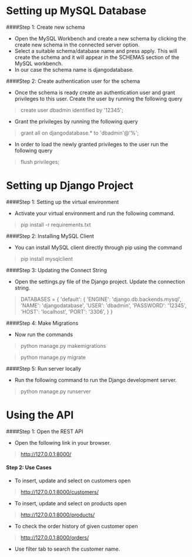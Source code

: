 # Setting up MySQL Database

####Step 1: Create new schema
* Open the MySQL Workbench and create a new schema by clicking the create new schema in the connected server option.
* Select a suitable schema/database name and press apply. This will create the schema and it will appear in the SCHEMAS section of the MySQL workbench.
* In our case the schema name is djangodatabase.

####Step 2: Create authentication user for the schema
* Once the schema is ready create an authentication user and grant privileges to this user.
Create the user by running the following query
> create user dbadmin identified by '12345';
* Grant the privileges by running the following query
> grant all on djangodatabase.* to 'dbadmin'@'%';
* In order to load the newly granted privileges to the user run the following query
> flush privileges;

# Setting up Django Project

####Step 1: Setting up the virtual environment
* Activate your virtual environment and run the following command.
> pip install -r requirements.txt

####Step 2: Installing MySQL Client
* You can install MySQL client directly through pip using the command
> pip install mysqlclient

####Step 3: Updating the Connect String
* Open the settings.py file of the Django project. Update the connection string.
> DATABASES = {
    'default': {
        'ENGINE': 'django.db.backends.mysql',
        'NAME': 'djangodatabase',
        'USER': 'dbadmin',
        'PASSWORD': '12345',
        'HOST': 'localhost',
        'PORT': '3306',
    }
}

####Step 4: Make Migrations
* Now run the commands
> python manage.py makemigrations

> python manage.py migrate

####Step 5: Run server locally
* Run the following command to run the Django development server.
>python manage.py runserver


# Using the API

####Step 1: Open the REST API
* Open the following link in your browser.
>http://127.0.0.1:8000/

#### Step 2: Use Cases
* To insert, update and select on customers open
> http://127.0.0.1:8000/customers/

* To insert, update and select on products open
> http://127.0.0.1:8000/products/

* To check the order history of given customer open
> http://127.0.0.1:8000/orders/

* Use filter tab to search the customer name.